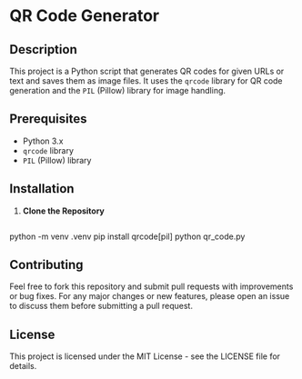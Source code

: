 # QR Code Generator

## Description

This project is a Python script that generates QR codes for given URLs or text and saves them as image files. It uses the `qrcode` library for QR code generation and the `PIL` (Pillow) library for image handling.

## Prerequisites

- Python 3.x
- `qrcode` library
- `PIL` (Pillow) library

## Installation

1. **Clone the Repository**

   ```bash
  python -m venv .venv
pip install qrcode[pil]
python qr_code.py

## Contributing
Feel free to fork this repository and submit pull requests with improvements or bug fixes. For any major changes or new features, please open an issue to discuss them before submitting a pull request.

## License
This project is licensed under the MIT License - see the LICENSE file for details.
